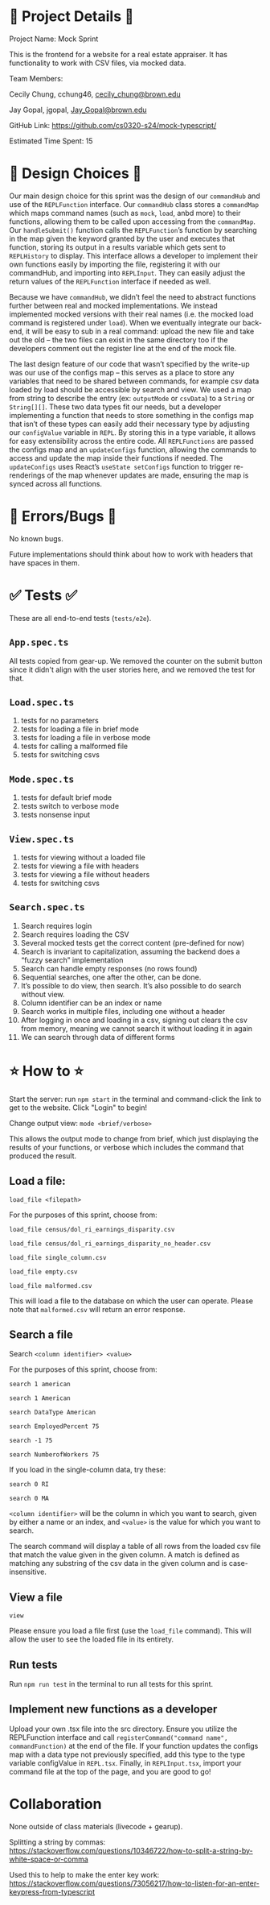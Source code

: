 # 📖 Project Details 📖

Project Name: Mock Sprint

This is the frontend for a website for a real estate appraiser. It has functionality to work with CSV files, via mocked data.


Team Members:

Cecily Chung, cchung46, cecily_chung@brown.edu

Jay Gopal, jgopal, Jay_Gopal@brown.edu


GitHub Link: https://github.com/cs0320-s24/mock-typescript/


Estimated Time Spent: 15


# 🔎 Design Choices 🔎

Our main design choice for this sprint was the design of our `commandHub` and use of the `REPLFunction` interface. Our `commandHub` class stores a `commandMap` which maps command names (such as `mock`, `load`, anbd more) to their functions, allowing them to be called upon accessing from the `commandMap`. Our `handleSubmit()` function calls the `REPLFunction`’s function by searching in the map given the keyword granted by the user and executes that function, storing its output in a results variable which gets sent to `REPLHistory` to display. This interface allows a developer to implement their own functions easily by importing the file, registering it with our commandHub, and importing into `REPLInput`. They can easily adjust the return values of the `REPLFunction` interface if needed as well.

Because we have `commandHub`, we didn’t feel the need to abstract functions further between real and mocked implementations. We instead implemented mocked versions with their real names (i.e. the mocked load command is registered under `load`). When we eventually integrate our back-end, it will be easy to sub in a real command: upload the new file and take out the old – the two files can exist in the same directory too if the developers comment out the register line at the end of the mock file.

The last design feature of our code that wasn’t specified by the write-up was our use of the configs map – this serves as a place to store any variables that need to be shared between commands, for example csv data loaded by load should be accessible by search and view. We used a map from string to describe the entry (ex: `outputMode` or `csvData`) to a `String` or `String[][]`. These two data types fit our needs, but a developer implementing a function that needs to store something in the configs map that isn’t of these types can easily add their necessary type by adjusting our `configValue` variable in `REPL`. By storing this in a type variable, it allows for easy extensibility across the entire code. All `REPLFunctions` are passed the configs map and an `updateConfigs` function, allowing the commands to access and update the map inside their functions if needed. The `updateConfigs` uses React’s `useState setConfigs` function to trigger re-renderings of the map whenever updates are made, ensuring the map is synced across all functions.


# 🐛 Errors/Bugs 🐛

No known bugs.

Future implementations should think about how to work with headers that have spaces in them.


# ✅ Tests ✅ 

These are all end-to-end tests (`tests/e2e`).

## `App.spec.ts`
All tests copied from gear-up. We removed the counter on the submit button since it didn't align with the user stories here, and we removed the test for that.


## `Load.spec.ts`

1. tests for no parameters
2. tests for loading a file in brief mode
3. tests for loading a file in verbose mode
4. tests for calling a malformed file
5. tests for switching csvs


## `Mode.spec.ts`

1. tests for default brief mode
2. tests switch to verbose mode
3. tests nonsense input


## `View.spec.ts`

1. tests for viewing without a loaded file
2. tests for viewing a file with headers
3. tests for viewing a file without headers
4. tests for switching csvs


## `Search.spec.ts`

1. Search requires login
2. Search requires loading the CSV
3. Several mocked tests get the correct content (pre-defined for now)
4. Search is invariant to capitalization, assuming the backend does a “fuzzy search” implementation
5. Search can handle empty responses (no rows found)
6. Sequential searches, one after the other, can be done.
7. It’s possible to do view, then search. It’s also possible to do search without view.
8. Column identifier can be an index or name
9. Search works in multiple files, including one without a header
10. After logging in once and loading in a csv, signing out clears the csv from memory, meaning we cannot search it without loading it in again
11. We can search through data of different forms


# ⭐ How to ⭐

Start the server: run `npm start` in the terminal and command-click the link to get to the website. Click "Login" to begin!

Change output view: `mode <brief/verbose>`

This allows the output mode to change from brief, which just displaying the results of your functions, or verbose which includes the command that produced the result.


## Load a file: 

`load_file <filepath>`

For the purposes of this sprint, choose from:

`load_file census/dol_ri_earnings_disparity.csv`

`load_file census/dol_ri_earnings_disparity_no_header.csv`

`load_file single_column.csv`

`load_file empty.csv`

`load_file malformed.csv`


This will load a file to the database on which the user can operate. Please note that `malformed.csv` will return an error response.


## Search a file

Search `<column identifier> <value>`

For the purposes of this sprint, choose from:

`search 1 american`

`search 1 American`

`search DataType American`

`search EmployedPercent 75`

`search -1 75`

`search NumberofWorkers 75`


If you load in the single-column data, try these:

`search 0 RI`

`search 0 MA`


`<column identifier>` will be the column in which you want to search, given by either a name or an index, and `<value>` is the value for which you want to search.

The search command will display a table of all rows from the loaded csv file that match the value given in the given column. A match is defined as matching any substring of the csv data in the given column and is case-insensitive.


## View a file

`view`

Please ensure you load a file first (use the `load_file` command). This will allow the user to see the loaded file in its entirety.


## Run tests

Run `npm run test` in the terminal to run all tests for this sprint.


## Implement new functions as a developer

Upload your own .tsx file into the src directory. Ensure you utilize the REPLFunction interface and call `registerCommand("command name", commandFunction)` at the end of the file. If your function updates the configs map with a data type not previously specified, add this type to the type variable configValue in `REPL.tsx`. Finally, in `REPLInput.tsx`, import your command file at the top of the page, and you are good to go!


# Collaboration

None outside of class materials (livecode + gearup).

Splitting a string by commas: https://stackoverflow.com/questions/10346722/how-to-split-a-string-by-white-space-or-comma

Used this to help to make the enter key work: https://stackoverflow.com/questions/73056217/how-to-listen-for-an-enter-keypress-from-typescript



